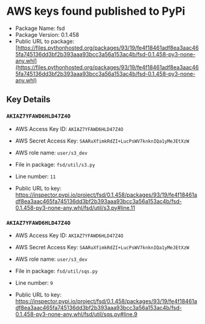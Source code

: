 # AWS keys found published to PyPi

* Package Name: fsd
* Package Version: 0.1.458
* Public URL to package: [https://files.pythonhosted.org/packages/93/19/fe4f18461adf8ea3aac465fa745136dd3bf2b393aaa93bcc3a56a153ac4b/fsd-0.1.458-py3-none-any.whl](https://files.pythonhosted.org/packages/93/19/fe4f18461adf8ea3aac465fa745136dd3bf2b393aaa93bcc3a56a153ac4b/fsd-0.1.458-py3-none-any.whl)

## Key Details

### `AKIAZ7YFAWD6HLD47Z4O`

* AWS Access Key ID: `AKIAZ7YFAWD6HLD47Z4O`
* AWS Secret Access Key: `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` 
* AWS role name: `user/s3_dev`
* File in package: `fsd/util/s3.py`
* Line number: `11`

* Public URL to key: https://inspector.pypi.io/project/fsd/0.1.458/packages/93/19/fe4f18461adf8ea3aac465fa745136dd3bf2b393aaa93bcc3a56a153ac4b/fsd-0.1.458-py3-none-any.whl/fsd/util/s3.py#line.11



### `AKIAZ7YFAWD6HLD47Z4O`

* AWS Access Key ID: `AKIAZ7YFAWD6HLD47Z4O`
* AWS Secret Access Key: `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` 
* AWS role name: `user/s3_dev`
* File in package: `fsd/util/sqs.py`
* Line number: `9`

* Public URL to key: https://inspector.pypi.io/project/fsd/0.1.458/packages/93/19/fe4f18461adf8ea3aac465fa745136dd3bf2b393aaa93bcc3a56a153ac4b/fsd-0.1.458-py3-none-any.whl/fsd/util/sqs.py#line.9


